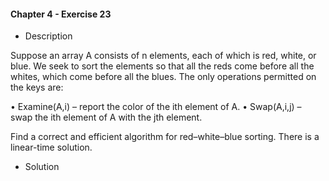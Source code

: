 #### Chapter 4 - Exercise 23
* Description

Suppose an array A consists of n elements, each of which is red, white, or
blue. We seek to sort the elements so that all the reds come before all the whites,
which come before all the blues. The only operations permitted on the keys are:

• Examine(A,i) – report the color of the ith element of A.
• Swap(A,i,j) – swap the ith element of A with the jth element.

Find a correct and efficient algorithm for red–white–blue sorting. There is a linear-time solution.

* Solution
